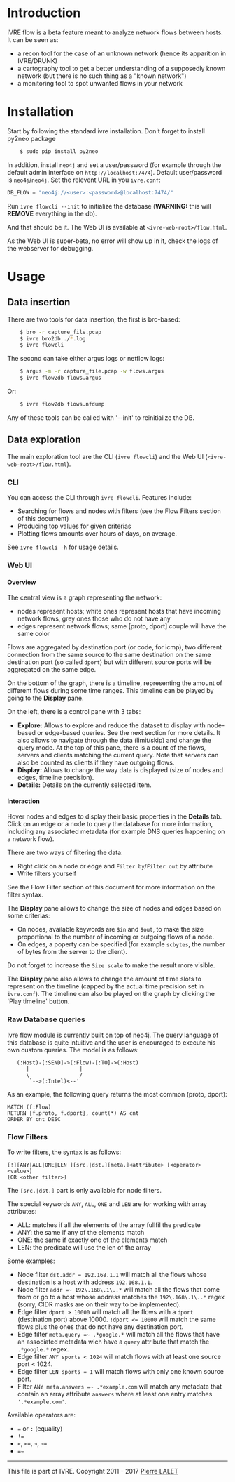# Introduction #

IVRE flow is a beta feature meant to analyze network flows between hosts.
It can be seen as:

  * a recon tool for the case of an unknown network (hence its
    apparition in IVRE/DRUNK)
  * a cartography tool to get a better understanding of a supposedly known
    network (but there is no such thing as a "known network")
  * a monitoring tool to spot unwanted flows in your network

# Installation #

Start by following the standard ivre installation. Don't forget to install 
py2neo package
```bash
    $ sudo pip install py2neo
```
In addition, install `neo4j` and set a user/password (for example through the
default admin interface on `http://localhost:7474`). Default user/password is
`neo4j`/`neo4j`. Set the relevent URL in you `ivre.conf`:

```python
DB_FLOW = "neo4j://<user>:<password>@localhost:7474/"
```

Run `ivre flowcli --init` to initialize the database (**WARNING:** this will
**REMOVE** everything in the db).

And that should be it. The Web UI is available at `<ivre-web-root>/flow.html`.

As the Web UI is super-beta, no error will show up in it, check the logs of the
webserver for debugging.

# Usage #

## Data insertion ##

There are two tools for data insertion, the first is bro-based:

```bash
    $ bro -r capture_file.pcap
    $ ivre bro2db ./*.log
    $ ivre flowcli
```

The second can take either argus logs or netflow logs:

```bash
    $ argus -m -r capture_file.pcap -w flows.argus
    $ ivre flow2db flows.argus
```

Or:

```bash
    $ ivre flow2db flows.nfdump
```

Any of these tools can be called with '--init' to reinitialize the DB.

## Data exploration ##

The main exploration tool are the CLI (`ivre flowcli`) and the Web UI
(`<ivre-web-root>/flow.html`).

### CLI ###

You can access the CLI through `ivre flowcli`. Features include:

  - Searching for flows and nodes with filters (see the Flow Filters section of
    this document)
  - Producing top values for given criterias
  - Plotting flows amounts over hours of days, on average.

See `ivre flowcli -h` for usage details.

### Web UI ###

#### Overview ####

The central view is a graph representing the network:

  - nodes represent hosts; white ones represent hosts that have incoming network
    flows, grey ones those who do not have any
  - edges represent network flows; same [proto, dport] couple will have the same
    color

Flows are aggregated by destination port (or code, for icmp), two different
connection from the same source to the same destination on the same destination
port (so called `dport`) but with different source ports will be aggregated on
the same edge.

On the bottom of the graph, there is a timeline, representing the amount of
different flows during some time ranges. This timeline can be played by going to
the **Display** pane.

On the left, there is a control pane with 3 tabs:

  - **Explore:** Allows to explore and reduce the dataset to display with
    node-based or edge-based queries. See the next section for more details. It
    also allows to navigate through the data (limit/skip) and change the query
    mode. At the top of this pane, there is a count of the flows, servers and
    clients matching the current query. Note that servers can also be counted
    as clients if they have outgoing flows.
  - **Display:** Allows to change the way data is displayed (size of nodes
    and edges, timeline precision).
  - **Details:** Details on the currently selected item.

#### Interaction ####

Hover nodes and edges to display their basic properties in the **Details** tab.
Click on an edge or a node to query the database for more information, including
any associated metadata (for example DNS queries happening on a network flow).

There are two ways of filtering the data:

  - Right click on a node or edge and `Filter by`/`Filter out` by attribute
  - Write filters yourself

See the Flow Filter section of this document for more information on the filter
syntax.

The **Display** pane allows to change the size of nodes and edges based on some
criterias:

  - On nodes, available keywords are `$in` and `$out`, to make the size
    proportional to the number of incoming or outgoing flows of a node.
  - On edges, a poperty can be specified (for example `scbytes`, the number of
    bytes from the server to the client).

Do not forget to increase the `Size scale` to make the result more visible.

The **Display** pane also allows to change the amount of time slots to represent
on the timeline (capped by the actual time precision set in `ivre.conf`). The
timeline can also be played on the graph by clicking the 'Play timeline' button.

### Raw Database queries ###

Ivre flow module is currently built on top of neo4j. The query language of this
database is quite intuitive and the user is encouraged to execute his own
custom queries. The model is as follows:

```
   (:Host)-[:SEND]->(:Flow)-[:TO]->(:Host)
      |                |
      \                /
       `-->(:Intel)<--'
```

As an example, the following query returns the most common (proto, dport):

```
MATCH (f:Flow)
RETURN [f.proto, f.dport], count(*) AS cnt
ORDER BY cnt DESC
```

### Flow Filters ###

To write filters, the syntax is as follows:

    [!][ANY|ALL|ONE|LEN ][src.|dst.][meta.]<attribute> [<operator> <value>]
    [OR <other filter>]

The `[src.|dst.]` part is only available for node filters.

The special keywords `ANY`, `ALL`, `ONE` and `LEN` are for working with array
attributes:

  - ALL: matches if all the elements of the array fullfil the predicate
  - ANY: the same if any of the elements match
  - ONE: the same if exactly one of the elements match
  - LEN: the predicate will use the len of the array

Some examples:

  - Node filter `dst.addr = 192.168.1.1` will match all the flows whose
    destination is a host with address `192.168.1.1`.
  - Node filter `addr =~ 192\.168\.1\..*`  will match all the flows that come
    from or go to a host whose address matches the `192\.168\.1\..*` regex
    (sorry, CIDR masks are on their way to be implemented).
  - Edge filter `dport > 10000` will match all the flows with a `dport`
    (destination port) above 10000. `!dport <= 10000` will match the same
    flows plus the ones that do not have any destination port.
  - Edge filter `meta.query =~ .*google.*` will match all the flows that have
    an associated metadata wich have a `query` attribute that match the
    `.*google.*` regex.
  - Edge filter `ANY sports < 1024` will match flows with at least one source
    port < 1024.
  - Edge filter `LEN sports = 1` will match flows with only one known source
    port.
  - Filter `ANY meta.answers =~ .*example.com` will match any metadata that
    contain an array attribute `answers` where at least one entry matches
    `'.*example.com'`.

Available operators are:

  - `=` or `:` (equality)
  - `!=`
  - `<`, `<=`, `>`, `>=`
  - `=~`


---

This file is part of IVRE. Copyright 2011 - 2017
[Pierre LALET](mailto:pierre.lalet@cea.fr)
